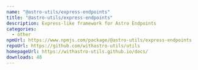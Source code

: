 ```yaml
---
name: "@astro-utils/express-endpoints"
title: "@astro-utils/express-endpoints"
description: Express-like framework for Astro Endpoints
categories:
  - other
npmUrl: https://www.npmjs.com/package/@astro-utils/express-endpoints
repoUrl: https://github.com/withastro-utils/utils
homepageUrl: https://withastro-utils.github.io/docs/
downloads: 48
---
```


